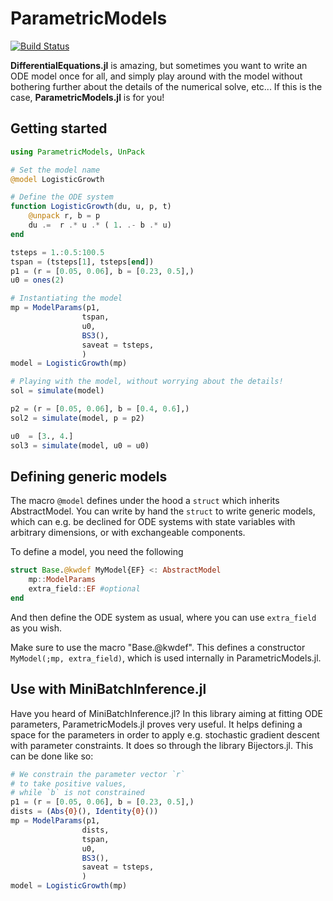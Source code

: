 # ParametricModels

[![Build Status](https://github.com/vboussange/ParametricModels.jl/actions/workflows/CI.yml/badge.svg?branch=main)](https://github.com/vboussange/ParametricModels.jl/actions/workflows/CI.yml?query=branch%3Amain)

**DifferentialEquations.jl** is amazing, but sometimes you want to write an ODE model once for all, and simply play around with the model without bothering further about the details of the numerical solve, etc... If this is the case, **ParametricModels.jl** is for you!

## Getting started

```julia
using ParametricModels, UnPack

# Set the model name
@model LogisticGrowth

# Define the ODE system
function LogisticGrowth(du, u, p, t)
    @unpack r, b = p
    du .=  r .* u .* ( 1. .- b .* u) 
end

tsteps = 1.:0.5:100.5
tspan = (tsteps[1], tsteps[end])
p1 = (r = [0.05, 0.06], b = [0.23, 0.5],)
u0 = ones(2)

# Instantiating the model
mp = ModelParams(p1, 
                tspan,
                u0, 
                BS3(),
                saveat = tsteps, 
                )
model = LogisticGrowth(mp)

# Playing with the model, without worrying about the details!
sol = simulate(model)

p2 = (r = [0.05, 0.06], b = [0.4, 0.6],)
sol2 = simulate(model, p = p2)

u0  = [3., 4.]
sol3 = simulate(model, u0 = u0)
```

## Defining generic models
The macro `@model` defines under the hood a `struct` which inherits AbstractModel.
You can write by hand the `struct` to write generic models, which can e.g. be declined for ODE systems with state variables with arbitrary dimensions, or with exchangeable components.

To define a model, you need the following

```julia
struct Base.@kwdef MyModel{EF} <: AbstractModel
    mp::ModelParams
    extra_field::EF #optional
end
```
And then define the ODE system as usual, where you can use `extra_field` as you wish.

Make sure to use the macro "Base.@kwdef". This defines a constructor `MyModel(;mp, extra_field)`, which is used internally in ParametricModels.jl.

## Use with MiniBatchInference.jl
Have you heard of MiniBatchInference.jl? In this library aiming at fitting ODE parameters, ParametricModels.jl proves very useful. It helps defining a space for the parameters in order to apply e.g. stochastic gradient descent with parameter constraints. It does so through the library Bijectors.jl. This can be done like so:

```julia
# We constrain the parameter vector `r` 
# to take positive values, 
# while `b` is not constrained
p1 = (r = [0.05, 0.06], b = [0.23, 0.5],)
dists = (Abs{0}(), Identity{0}())
mp = ModelParams(p1,
                dists,
                tspan,
                u0, 
                BS3(),
                saveat = tsteps, 
                )
model = LogisticGrowth(mp)
```